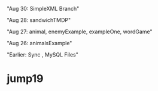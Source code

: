 "Aug 30: SimpleXML Branch"

"Aug 28: sandwichTMDP"

"Aug 27: animal, enemyExample, exampleOne, wordGame"

"Aug 26: animalsExample"

"Earlier: Sync , MySQL Files" 

# jump19
